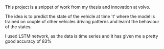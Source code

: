 This project is a snippet of work from my thesis and innovation at volvo.

The idea is to predict the state of the vehicle at time 't' where the model is trained on couple of other vehicles driving patterns and learnt the behaviour of the states.

I used LSTM network, as the data is time series and it has given me a pretty good accuracy of 83%


